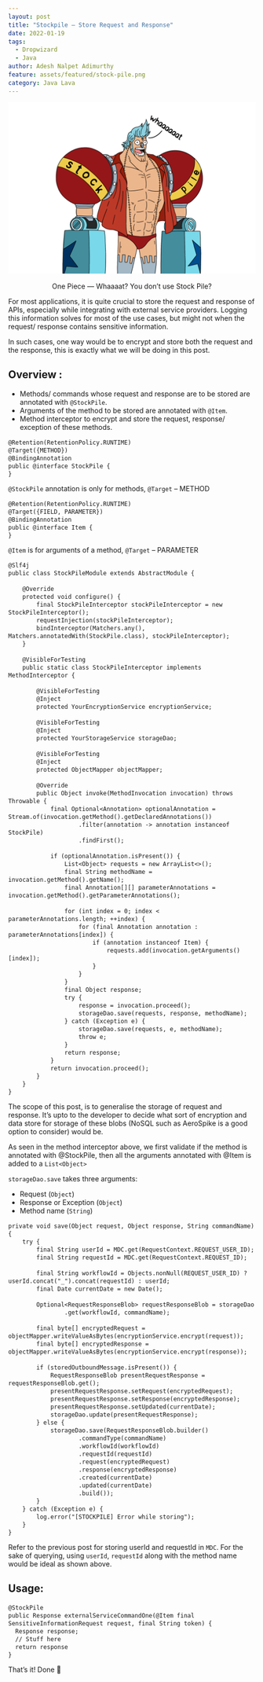 ```yaml
---
layout: post
title: "Stockpile — Store Request and Response"
date: 2022-01-19
tags:
  - Dropwizard
  - Java
author: Adesh Nalpet Adimurthy
feature: assets/featured/stock-pile.png
category: Java Lava
---
```


<img src="./assets/featured/stock-pile.png" /> 
<p style="text-align: center;">One Piece — Whaaaat? You don’t use Stock Pile?</p>

For most applications, it is quite crucial to store the request and response of APIs, especially while integrating with external service providers.
Logging this information solves for most of the use cases, but might not when the request/ response contains sensitive information.

In such cases, one way would be to encrypt and store both the request and the response, this is exactly what we will be doing in this post.

## Overview :

- Methods/ commands whose request and response are to be stored are annotated with `@StockPile`.
- Arguments of the method to be stored are annotated with `@Item`.
- Method interceptor to encrypt and store the request, response/ exception of these methods.

```
@Retention(RetentionPolicy.RUNTIME)
@Target({METHOD})
@BindingAnnotation
public @interface StockPile {
}
```

`@StockPile` annotation is only for methods, `@Target` – METHOD

```
@Retention(RetentionPolicy.RUNTIME)
@Target({FIELD, PARAMETER})
@BindingAnnotation
public @interface Item {
}
```

`@Item` is for arguments of a method, `@Target` – PARAMETER

```
@Slf4j
public class StockPileModule extends AbstractModule {

    @Override
    protected void configure() {
        final StockPileInterceptor stockPileInterceptor = new StockPileInterceptor();
        requestInjection(stockPileInterceptor);
        bindInterceptor(Matchers.any(), Matchers.annotatedWith(StockPile.class), stockPileInterceptor);
    }

    @VisibleForTesting
    public static class StockPileInterceptor implements MethodInterceptor {

        @VisibleForTesting
        @Inject
        protected YourEncryptionService encryptionService;

        @VisibleForTesting
        @Inject
        protected YourStorageService storageDao;

        @VisibleForTesting
        @Inject
        protected ObjectMapper objectMapper;

        @Override
        public Object invoke(MethodInvocation invocation) throws Throwable {
            final Optional<Annotation> optionalAnnotation = Stream.of(invocation.getMethod().getDeclaredAnnotations())
                    .filter(annotation -> annotation instanceof StockPile)
                    .findFirst();

            if (optionalAnnotation.isPresent()) {
                List<Object> requests = new ArrayList<>();
                final String methodName = invocation.getMethod().getName();
                final Annotation[][] parameterAnnotations = invocation.getMethod().getParameterAnnotations();

                for (int index = 0; index < parameterAnnotations.length; ++index) {
                    for (final Annotation annotation : parameterAnnotations[index]) {
                        if (annotation instanceof Item) {
                            requests.add(invocation.getArguments()[index]);
                        }
                    }
                }
                final Object response;
                try {
                    response = invocation.proceed();
                    storageDao.save(requests, response, methodName);
                } catch (Exception e) {
                    storageDao.save(requests, e, methodName);
                    throw e;
                }
                return response;
            }
            return invocation.proceed();
        }
    }   
}
```

The scope of this post, is to generalise the storage of request and response.
It’s upto to the developer to decide what sort of encryption and data store for storage of these blobs (NoSQL such as AeroSpike is a good option to consider) would be.

As seen in the method interceptor above, we first validate if the method is annotated with @StockPile, then all the arguments annotated with @Item is added to a `List<Object>`

`storageDao.save` takes three arguments:

- Request (`Object`)
- Response or Exception (`Object`)
- Method name (`String`)

```
private void save(Object request, Object response, String commandName) {
    try {
        final String userId = MDC.get(RequestContext.REQUEST_USER_ID);
        final String requestId = MDC.get(RequestContext.REQUEST_ID);
        
        final String workflowId = Objects.nonNull(REQUEST_USER_ID) ? userId.concat("_").concat(requestId) : userId;
        final Date currentDate = new Date();

        Optional<RequestResponseBlob> requestResponseBlob = storageDao
                .get(workflowId, commandName);

        final byte[] encryptedRequest = objectMapper.writeValueAsBytes(encryptionService.encrypt(request));
        final byte[] encryptedResponse = objectMapper.writeValueAsBytes(encryptionService.encrypt(response));

        if (storedOutboundMessage.isPresent()) {
            RequestResponseBlob presentRequestResponse = requestResponseBlob.get();
            presentRequestResponse.setRequest(encryptedRequest);
            presentRequestResponse.setResponse(encryptedResponse);
            presentRequestResponse.setUpdated(currentDate);
            storageDao.update(presentRequestResponse);
        } else {
            storageDao.save(RequestResponseBlob.builder()
                    .commandType(commandName)
                    .workflowId(workflowId)
                    .requestId(requestId)
                    .request(encryptedRequest)
                    .response(encryptedResponse)
                    .created(currentDate)
                    .updated(currentDate)
                    .build());
        }
    } catch (Exception e) {
        log.error("[STOCKPILE] Error while storing");
    }
}
```

Refer to the previous post for storing userId and requestId in `MDC`.
For the sake of querying, using `userId`, `requestId` along with the method name would be ideal as shown above.

## Usage:

```
@StockPile
public Response externalServiceCommandOne(@Item final SensitiveInformationRequest request, final String token) {
  Response response;
  // Stuff here
  return response
}
```

That’s it! Done 🚀 
